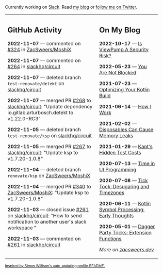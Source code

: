 Currently working on [Slack](https://slack.com/). Read [my blog](https://zacsweers.dev/) or [follow me on Twitter](https://twitter.com/ZacSweers).

<table><tr><td valign="top" width="60%">

## GitHub Activity
<!-- githubActivity starts -->
**2022-11-07** — commented on [#324](https://github.com/ZacSweers/MoshiX/issues/324#issuecomment-1305986287) in [ZacSweers/MoshiX](https://github.com/ZacSweers/MoshiX)

**2022-11-07** — commented on [#264](https://github.com/slackhq/circuit/pull/264#issuecomment-1305973577) in [slackhq/circuit](https://github.com/slackhq/circuit)

**2022-11-07** — deleted branch `test-renovate/detekt` on [slackhq/circuit](https://github.com/slackhq/circuit)

**2022-11-07** — merged PR [#268](https://github.com/slackhq/circuit/pull/268) to [slackhq/circuit](https://github.com/slackhq/circuit): "Update dependency io.gitlab.arturbosch.detekt to v1.22.0-RC3"

**2022-11-05** — deleted branch `test-renovate/ksp` on [slackhq/circuit](https://github.com/slackhq/circuit)

**2022-11-05** — merged PR [#267](https://github.com/slackhq/circuit/pull/267) to [slackhq/circuit](https://github.com/slackhq/circuit): "Update ksp to v1.7.20-1.0.8"

**2022-11-04** — deleted branch `renovate/ksp` on [ZacSweers/MoshiX](https://github.com/ZacSweers/MoshiX)

**2022-11-04** — merged PR [#340](https://github.com/ZacSweers/MoshiX/pull/340) to [ZacSweers/MoshiX](https://github.com/ZacSweers/MoshiX): "Update ksp to v1.7.20-1.0.8"

**2022-11-03** — closed issue [#261](https://github.com/slackhq/circuit/issues/261) on [slackhq/circuit](https://github.com/slackhq/circuit): "How to send notification to another user's slack workspace "

**2022-11-03** — commented on [#261](https://github.com/slackhq/circuit/issues/261#issuecomment-1302425416) in [slackhq/circuit](https://github.com/slackhq/circuit)
<!-- githubActivity ends -->
</td><td valign="top" width="40%">

## On My Blog
<!-- blog starts -->
**2022-10-17** — [Is ViewPump A Security Risk?](https://www.zacsweers.dev/is-viewpump-a-security-risk/)

**2022-05-23** — [You Are Not Blocked](https://www.zacsweers.dev/you-are-not-blocked/)

**2021-07-23** — [Optimizing Your Kotlin Build](https://www.zacsweers.dev/optimizing-your-kotlin-build/)

**2021-06-14** — [How I Work](https://www.zacsweers.dev/how-i-work/)

**2021-02-02** — [Disposables Can Cause Memory Leaks](https://www.zacsweers.dev/disposables-can-cause-memory-leaks/)

**2021-01-29** — [Kapt's Hidden Test Costs](https://www.zacsweers.dev/kapts-hidden-test-costs/)

**2020-07-13** — [Time in UI Programming](https://www.zacsweers.dev/time-in-ui/)

**2020-07-08** — [Tick Tock: Desugaring and Timezones](https://www.zacsweers.dev/ticktock-desugaring-timezones/)

**2020-06-11** — [Kotlin Symbol Processing: Early Thoughts](https://www.zacsweers.dev/kotlin-symbol-processor-early-thoughts/)

**2020-05-01** — [Dagger Party Tricks: Extension Functions](https://www.zacsweers.dev/dagger-party-tricks-extension-functions/)
<!-- blog ends -->
_More on [zacsweers.dev](https://zacsweers.dev/)_
</td></tr></table>

<sub><a href="https://simonwillison.net/2020/Jul/10/self-updating-profile-readme/">Inspired by Simon Willison's auto-updating profile README.</a></sub>